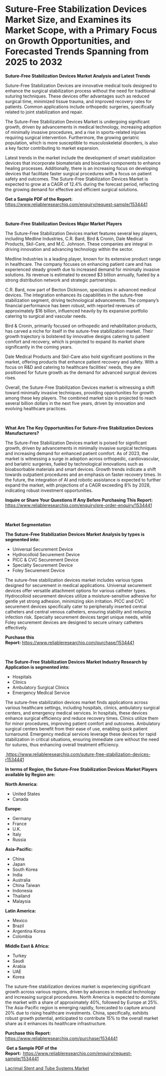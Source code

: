 <p><h1>Suture-Free Stabilization Devices Market Size, and Examines its Market Scope, with a Primary Focus on Growth Opportunities, and Forecasted Trends Spanning from 2025 to 2032</h1></p><p><strong>Suture-Free Stabilization Devices Market Analysis and Latest Trends</strong></p>
<p><p>Suture-Free Stabilization Devices are innovative medical tools designed to enhance the surgical stabilization process without the need for traditional suturing techniques. These devices offer advantages such as reduced surgical time, minimized tissue trauma, and improved recovery rates for patients. Common applications include orthopedic surgeries, specifically related to joint stabilization and repair.</p><p>The Suture-Free Stabilization Devices Market is undergoing significant growth, driven by advancements in medical technology, increasing adoption of minimally invasive procedures, and a rise in sports-related injuries requiring surgical intervention. Furthermore, the growing geriatric population, which is more susceptible to musculoskeletal disorders, is also a key factor contributing to market expansion.</p><p>Latest trends in the market include the development of smart stabilization devices that incorporate biomaterials and bioactive components to enhance healing processes. Additionally, there is an increasing focus on developing devices that facilitate faster surgical procedures with a focus on patient safety and outcomes. The Suture-Free Stabilization Devices Market is expected to grow at a CAGR of 12.4% during the forecast period, reflecting the growing demand for effective and efficient surgical solutions.</p></p>
<p><strong>Get a Sample PDF of the Report:&nbsp;</strong> <a href="https://www.reliableresearchiq.com/enquiry/request-sample/1534441?utm_campaign=3265&utm_medium=2&utm_source=Github&utm_content=ia&utm_term=04032025&utm_id=suture-free-stabilization-devices">https://www.reliableresearchiq.com/enquiry/request-sample/1534441</a></p>
<p>&nbsp;</p>
<p><strong>Suture-Free Stabilization Devices Major Market Players</strong></p>
<p><p>The Suture-Free Stabilization Devices market features several key players, including Medline Industries, C.R. Bard, Bird & Cronin, Dale Medical Products, Skil-Care, and M.C. Johnson. These companies are integral in driving innovation and advancing technology within the sector.</p><p>Medline Industries is a leading player, known for its extensive product range in healthcare. The company focuses on enhancing patient care and has experienced steady growth due to increased demand for minimally invasive solutions. Its revenue is estimated to exceed $3 billion annually, fueled by a strong distribution network and strategic partnerships.</p><p>C.R. Bard, now part of Becton Dickinson, specializes in advanced medical devices. The integration enhances its capabilities in the suture-free stabilization segment, driving technological advancements. The company’s financial performance has been robust, with reported revenues of approximately $16 billion, influenced heavily by its expansive portfolio catering to surgical and vascular needs.</p><p>Bird & Cronin, primarily focused on orthopedic and rehabilitation products, has carved a niche for itself in the suture-free stabilization market. Their growth trajectory is bolstered by innovative designs catering to patient comfort and recovery, which is projected to expand its market share significantly in the coming years.</p><p>Dale Medical Products and Skil-Care also hold significant positions in the market, offering products that enhance patient recovery and safety. With a focus on R&D and catering to healthcare facilities' needs, they are positioned for future growth as the demand for advanced surgical devices rises.</p><p>Overall, the Suture-Free Stabilization Devices market is witnessing a shift toward minimally invasive techniques, providing opportunities for growth among these key players. The combined market size is projected to reach several billion dollars in the next five years, driven by innovation and evolving healthcare practices.</p></p>
<p>&nbsp;</p>
<p><strong>What Are The Key Opportunities For Suture-Free Stabilization Devices Manufacturers?</strong></p>
<p><p>The Suture-Free Stabilization Devices market is poised for significant growth, driven by advancements in minimally invasive surgical techniques and increasing demand for enhanced patient comfort. As of 2023, the market is witnessing a surge in adoption across orthopedic, cardiovascular, and bariatric surgeries, fueled by technological innovations such as bioabsorbable materials and smart devices. Growth trends indicate a shift towards outpatient procedures and an emphasis on faster recovery times. In the future, the integration of AI and robotic assistance is expected to further expand the market, with projections of a CAGR exceeding 8% by 2028, indicating robust investment opportunities.</p></p>
<p><strong>Inquire or Share Your Questions If Any Before Purchasing This Report:</strong> <a href="https://www.reliableresearchiq.com/enquiry/pre-order-enquiry/1534441?utm_campaign=3265&utm_medium=2&utm_source=Github&utm_content=ia&utm_term=04032025&utm_id=suture-free-stabilization-devices">https://www.reliableresearchiq.com/enquiry/pre-order-enquiry/1534441</a></p>
<p>&nbsp;</p>
<p><strong>Market Segmentation</strong></p>
<p><strong>The Suture-Free Stabilization Devices Market Analysis by types is segmented into:</strong></p>
<p><ul><li>Universal Securement Device</li><li>Hydrocolloid Securement Device</li><li>PICC & CVC Securement Device</li><li>Specialty Securement Device</li><li>Foley Securement Device</li></ul></p>
<p><p>The suture-free stabilization devices market includes various types designed for securement in medical applications. Universal securement devices offer versatile attachment options for various catheter types. Hydrocolloid securement devices utilize a moisture-sensitive adhesive for gentle yet strong adhesion, minimizing skin irritation. PICC and CVC securement devices specifically cater to peripherally inserted central catheters and central venous catheters, ensuring stability and reducing infection risk. Specialty securement devices target unique needs, while Foley securement devices are designed to secure urinary catheters effectively.</p></p>
<p><strong>Purchase this Report:&nbsp;</strong><a href="https://www.reliableresearchiq.com/purchase/1534441?utm_campaign=3265&utm_medium=2&utm_source=Github&utm_content=ia&utm_term=04032025&utm_id=suture-free-stabilization-devices">https://www.reliableresearchiq.com/purchase/1534441</a></p>
<p>&nbsp;</p>
<p><strong>The Suture-Free Stabilization Devices Market Industry Research by Application is segmented into:</strong></p>
<p><ul><li>Hospitals</li><li>Clinics</li><li>Ambulatory Surgical Clinics</li><li>Emergency Medical Service</li></ul></p>
<p><p>The suture-free stabilization devices market finds applications across various healthcare settings, including hospitals, clinics, ambulatory surgical centers, and emergency medical services. In hospitals, these devices enhance surgical efficiency and reduce recovery times. Clinics utilize them for minor procedures, improving patient comfort and outcomes. Ambulatory surgical centers benefit from their ease of use, enabling quick patient turnaround. Emergency medical services leverage these devices for rapid stabilization in critical situations, ensuring immediate care without the need for sutures, thus enhancing overall treatment efficiency.</p></p>
<p><a href="https://www.reliableresearchiq.com/suture-free-stabilization-devices-r1534441?utm_campaign=3265&utm_medium=2&utm_source=Github&utm_content=ia&utm_term=04032025&utm_id=suture-free-stabilization-devices">&nbsp;https://www.reliableresearchiq.com/suture-free-stabilization-devices-r1534441</a></p>
<p><strong>In terms of Region, the Suture-Free Stabilization Devices Market Players available by Region are:</strong></p>
<p>
    <p> <strong> North America: </strong>
        <ul>
            <li>United States</li>
            <li>Canada</li>
        </ul>
        </p> 
    <p> <strong> Europe: </strong>
        <ul>
            <li>Germany</li>
            <li>France</li>
            <li>U.K.</li>
            <li>Italy</li>
            <li>Russia</li>
        </ul>
        </p> 
    <p> <strong> Asia-Pacific: </strong>
        <ul>
            <li>China</li>
            <li>Japan</li>
            <li>South Korea</li>
            <li>India</li>
            <li>Australia</li>
            <li>China Taiwan</li>
            <li>Indonesia</li>
            <li>Thailand</li>
            <li>Malaysia</li>
        </ul>
        </p> 
    <p> <strong> Latin America: </strong>
        <ul>
            <li>Mexico</li>
            <li>Brazil</li>
            <li>Argentina Korea</li>
            <li>Colombia</li>
        </ul>
        </p> 
    <p> <strong> Middle East & Africa: </strong>
        <ul>
            <li>Turkey</li>
            <li>Saudi</li>
            <li>Arabia</li>
            <li>UAE</li>
            <li>Korea</li>
        </ul>
    </p>
    </p>
<p><p>The suture-free stabilization devices market is experiencing significant growth across various regions, driven by advances in medical technology and increasing surgical procedures. North America is expected to dominate the market with a share of approximately 40%, followed by Europe at 25%. The Asia-Pacific region is emerging rapidly, forecasted to capture around 20% due to rising healthcare investments. China, specifically, exhibits robust growth potential, anticipated to contribute 15% to the overall market share as it enhances its healthcare infrastructure.</p></p>
<p><strong>Purchase this Report: </strong><a href="https://www.reliableresearchiq.com/purchase/1534441?utm_campaign=3265&utm_medium=2&utm_source=Github&utm_content=ia&utm_term=04032025&utm_id=suture-free-stabilization-devices">https://www.reliableresearchiq.com/purchase/1534441</a></p>
<p>&nbsp;<strong>Get a Sample PDF of the Report:&nbsp;&nbsp;</strong><a href="https://www.reliableresearchiq.com/enquiry/request-sample/1534441?utm_campaign=3265&utm_medium=2&utm_source=Github&utm_content=ia&utm_term=04032025&utm_id=suture-free-stabilization-devices">https://www.reliableresearchiq.com/enquiry/request-sample/1534441</a></p>
<p><strong></strong></p>
<p><p><a href="https://github.com/geyangvayora/Market-Research-Report-List-1/blob/main/lacrimal-stent-and-tube-systems-market.md?utm_campaign=3265&utm_medium=2&utm_source=Github&utm_content=ia&utm_term=04032025&utm_id=suture-free-stabilization-devices">Lacrimal Stent and Tube Systems Market</a></p></p>